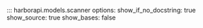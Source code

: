 ::: harborapi.models.scanner
    options:
        show_if_no_docstring: true
        show_source: true
        show_bases: false
